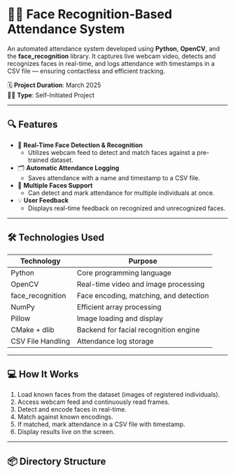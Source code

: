 # 🧑‍🏫 Face Recognition-Based Attendance System

An automated attendance system developed using **Python**, **OpenCV**, and the **face_recognition** library. It captures live webcam video, detects and recognizes faces in real-time, and logs attendance with timestamps in a CSV file — ensuring contactless and efficient tracking.

🗓️ **Project Duration**: March 2025  
👨‍💻 **Type**: Self-Initiated Project

---

## 🔍 Features

- 🎥 **Real-Time Face Detection & Recognition**
  - Utilizes webcam feed to detect and match faces against a pre-trained dataset.
- 🗂️ **Automatic Attendance Logging**
  - Saves attendance with a name and timestamp to a CSV file.
- 👥 **Multiple Faces Support**
  - Can detect and mark attendance for multiple individuals at once.
- 💡 **User Feedback**
  - Displays real-time feedback on recognized and unrecognized faces.

---

## 🛠️ Technologies Used

| Technology           | Purpose                                      |
|----------------------|----------------------------------------------|
| Python               | Core programming language                    |
| OpenCV               | Real-time video and image processing         |
| face_recognition     | Face encoding, matching, and detection       |
| NumPy                | Efficient array processing                   |
| Pillow               | Image loading and display                    |
| CMake + dlib         | Backend for facial recognition engine        |
| CSV File Handling    | Attendance log storage                       |

---

## 💻 How It Works

1. Load known faces from the dataset (images of registered individuals).
2. Access webcam feed and continuously read frames.
3. Detect and encode faces in real-time.
4. Match against known encodings.
5. If matched, mark attendance in a CSV file with timestamp.
6. Display results live on the screen.

---

## 📦 Directory Structure

